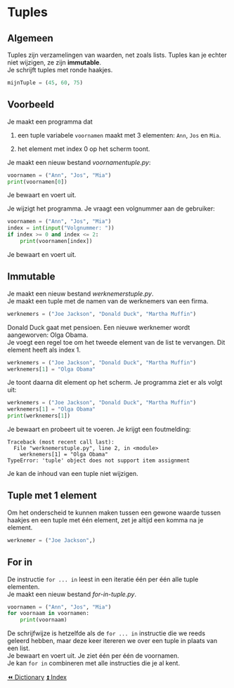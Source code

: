 Tuples
======

Algemeen
--------

Tuples zijn verzamelingen van waarden, net zoals lists. Tuples kan je
echter niet wijzigen, ze zijn **immutable**.\
Je schrijft tuples met ronde haakjes.
```python
mijnTuple = (45, 60, 75)
```

Voorbeeld
---------

Je maakt een programma dat

1.  een tuple variabele `voornamen` maakt met 3 elementen: `Ann`, `Jos`
    en `Mia`.

2.  het element met index 0 op het scherm toont.

Je maakt een nieuw bestand _voornamentuple.py_:

```python
voornamen = ("Ann", "Jos", "Mia")
print(voornamen[0])
```

Je bewaart en voert uit.

Je wijzigt het programma. Je vraagt een volgnummer aan de gebruiker:

```python
voornamen = ("Ann", "Jos", "Mia")
index = int(input("Volgnummer: "))
if index >= 0 and index <= 2:
    print(voornamen[index])
```

Je bewaart en voert uit.

Immutable
---------

Je maakt een nieuw bestand _werknemerstuple.py_.\
Je maakt een tuple met de namen van de werknemers van een firma.

```python
werknemers = ("Joe Jackson", "Donald Duck", "Martha Muffin")
```

Donald Duck gaat met pensioen. Een nieuwe werknemer wordt aangeworven:
Olga Obama.\
Je voegt een regel toe om het tweede element van de list te vervangen.
Dit element heeft als index 1.

```python
werknemers = ("Joe Jackson", "Donald Duck", "Martha Muffin")
werknemers[1] = "Olga Obama"
```

Je toont daarna dit element op het scherm. Je programma ziet er als
volgt uit:

```python
werknemers = ("Joe Jackson", "Donald Duck", "Martha Muffin")
werknemers[1] = "Olga Obama"
print(werknemers[1])
```

Je bewaart en probeert uit te voeren. Je krijgt een foutmelding:

    Traceback (most recent call last):
      File "werknemerstuple.py", line 2, in <module>
        werknemers[1] = "Olga Obama"
    TypeError: 'tuple' object does not support item assignment

Je kan de inhoud van een tuple niet wijzigen.

Tuple met 1 element
-------------------

Om het onderscheid te kunnen maken tussen een gewone waarde tussen haakjes en een tuple met één element, zet je altijd een komma na je element.

```python
werknemer = ("Joe Jackson",)
```

For in
------

De instructie `for ... in` leest in een iteratie één per één alle tuple
elementen.\
Je maakt een nieuw bestand _for-in-tuple.py_.

```python
voornamen = ("Ann", "Jos", "Mia")
for voornaam in voornamen:
    print(voornaam)
```

De schrijfwijze is hetzelfde als de `for ... in` instructie die we reeds
geleerd hebben, maar deze keer itereren we over een tuple in plaats van
een list.\
Je bewaart en voert uit. Je ziet één per één de voornamen.\
Je kan `for in` combineren met alle instructies die je al kent.

<a class="btn" href="./29_dictionary.html">&#9194; Dictionary</a>
<a class="btn" href="./index.html">&#9195; Index</a>
